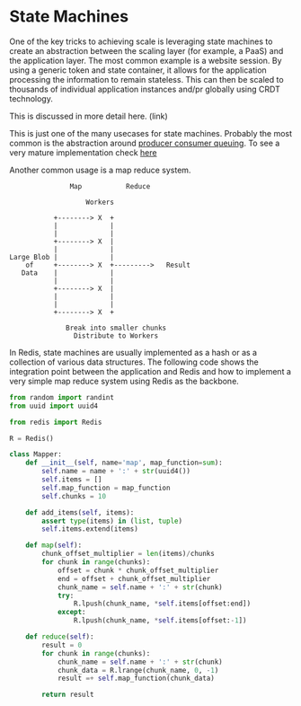 State Machines
==================

One of the key tricks to achieving scale is leveraging state machines to create an abstraction between the scaling layer (for example, a PaaS) and the application layer.  The most common example is a website session.  By using a generic token and state container, it allows for the application processing the information to remain stateless.  This can then be scaled to thousands of individual application instances and/pr globally using CRDT technology.

This is discussed in more detail here. (link)

This is just one of the many usecases for state machines.  Probably the most common is the abstraction around [producer consumer queuing](https://github.com/timeartist/plane-redis/tree/master/plans/queuing).  To see a very mature implementation check [here](https://github.com/rq/rq/blob/master/rq/queue.py)

Another common usage is a map reduce system.

```
               Map           Reduce

                   Workers

           +--------> X  +
           |             |
           |             |
           +--------> X  |
           |             |
Large Blob |             |
    of     +--------> X  +--------->   Result
   Data    |             |
           |             |
           +--------> X  |
           |             |
           |             |
           +--------> X  +

              Break into smaller chunks
                Distribute to Workers

```

In Redis, state machines are usually implemented as a hash or as a collection of various data structures.  The following code shows the integration point between the application and Redis and how to implement a very simple map reduce system using Redis as the backbone.

``` python
from random import randint
from uuid import uuid4

from redis import Redis

R = Redis()

class Mapper:
    def __init__(self, name='map', map_function=sum):
        self.name = name + ':' + str(uuid4())
        self.items = []
        self.map_function = map_function
        self.chunks = 10

    def add_items(self, items):
        assert type(items) in (list, tuple)
        self.items.extend(items)

    def map(self):
        chunk_offset_multiplier = len(items)/chunks
        for chunk in range(chunks):
            offset = chunk * chunk_offset_multiplier
            end = offset + chunk_offset_multiplier
            chunk_name = self.name + ':' + str(chunk)
            try:
                R.lpush(chunk_name, *self.items[offset:end])
            except:
                R.lpush(chunk_name, *self.items[offset:-1])

    def reduce(self):
        result = 0 
        for chunk in range(chunks):
            chunk_name = self.name + ':' + str(chunk)
            chunk_data = R.lrange(chunk_name, 0, -1)
            result =+ self.map_function(chunk_data)

        return result
```
